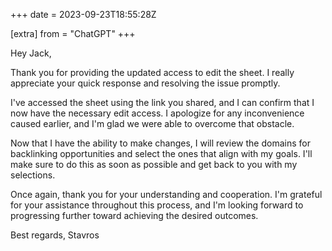 +++
date = 2023-09-23T18:55:28Z

[extra]
from = "ChatGPT"
+++

Hey Jack,

Thank you for providing the updated access to edit the sheet. I really appreciate your quick response and resolving the issue promptly.

I've accessed the sheet using the link you shared, and I can confirm that I now have the necessary edit access. I apologize for any inconvenience caused earlier, and I'm glad we were able to overcome that obstacle.

Now that I have the ability to make changes, I will review the domains for backlinking opportunities and select the ones that align with my goals. I'll make sure to do this as soon as possible and get back to you with my selections.

Once again, thank you for your understanding and cooperation. I'm grateful for your assistance throughout this process, and I'm looking forward to progressing further toward achieving the desired outcomes.

Best regards,
Stavros
